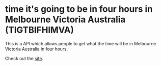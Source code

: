 # time it's going to be in four hours in Melbourne Victoria Australia (TIGTBIFHIMVA)

This is a API which allows people to get what the time will be in Melbourne Victoria Australia in four hours.

Check out the [site](https://tigtbifhimva.sarda.dev/).